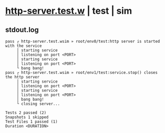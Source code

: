 # [http-server.test.w](../../../../../../examples/tests/sdk_tests/service/http-server.test.w) | test | sim

## stdout.log
```log
pass ┌ http-server.test.wsim » root/env0/test:http server is started with the service
     │ starting service
     │ listening on port <PORT>
     │ starting service
     │ listening on port <PORT>
     └ bang bang!
pass ┌ http-server.test.wsim » root/env1/test:service.stop() closes the http server  
     │ starting service
     │ listening on port <PORT>
     │ starting service
     │ listening on port <PORT>
     │ bang bang!
     └ closing server...

Tests 2 passed (2)
Snapshots 1 skipped
Test Files 1 passed (1)
Duration <DURATION>
```

